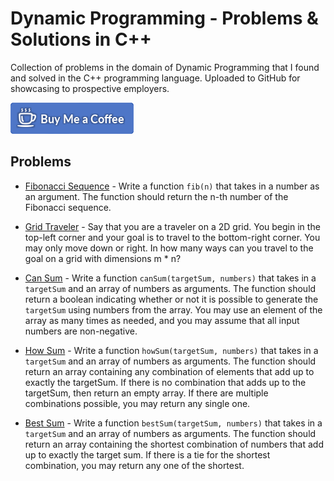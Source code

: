 # Dynamic Programming - Problems & Solutions in C++

Collection of problems in the domain of Dynamic Programming that I found and solved in the C++ programming language. Uploaded to GitHub for showcasing to prospective employers.

[![Buy Me Coffee](images/buy-me-coffee.png)](https://www.paypal.me/DjordjeJocic)

## Problems

*   [Fibonacci Sequence](problems/001-fib/main.cpp) - Write a function `fib(n)` that takes in a number as an argument. The function should return the n-th number of the Fibonacci sequence.

*   [Grid Traveler](problems/002-gridTraveler/main.cpp) - Say that you are a traveler on a 2D grid. You begin in the top-left corner and your goal is to travel to the bottom-right corner. You may only move down or right. In how many ways can you travel to the goal on a grid with dimensions m * n?

*   [Can Sum](problems/003-canSum/main.cpp) - Write a function `canSum(targetSum, numbers)` that takes in a `targetSum` and an array of numbers as arguments. The function should return a boolean indicating whether or not it is possible to generate the `targetSum` using numbers from the array. You may use an element of the array as many times as needed, and you may assume that all input numbers are non-negative.

*   [How Sum](problems/004-howSum/main.cpp) - Write a function `howSum(targetSum, numbers)` that takes in a `targetSum` and an array of numbers as arguments. The function should return an array containing any combination of elements that add up to exactly the targetSum. If there is no combination that adds up to the targetSum, then return an empty array. If there are multiple combinations possible, you may return any single one.

*   [Best Sum](problems/005-bestSum/main.cpp) - Write a function `bestSum(targetSum, numbers)` that takes in a `targetSum` and an array of numbers as arguments. The function should return an array containing the shortest combination of numbers that add up to exactly the target sum. If there is a tie for the shortest combination, you may return any one of the shortest.